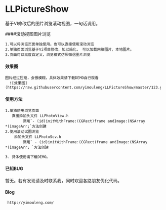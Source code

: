 # LLPictureShow
基于VI修改后的图片浏览滚动视图，一句话调用。

####滚动视图图片浏览

    1.可以将浏览页面单独使用，也可以直接使用滚动浏览
    2.单独页面浏览基于Vi项目修改，加以简化， 可以加载网络图片，本地图片。
    3.页面可以高度自定义，浏览模式仿照微信图片浏览

#### 效果图
    图片经过压缩，会很模糊，具体效果请下载DEMO自行观看
      ![效果图](https://raw.githubusercontent.com/yimouleng/LLPictureShow/master/123.gif)
      
#### 使用方法

    1.单独使用浏览页面   
       直接添加头文件 LLPhotoView.h     
            调用`- (id)initWithFrame:(CGRect)frame andImage:(NSArray *)imageArr;`方法创建
    2.使用滚动试图浏览
        添加头文件 LLPhotoScv.h
            调用` - (id)initWithFrame:(CGRect)frame andImage:(NSArray *)imageArr; `方法创建
            
    3. 具体使用请下载DEMO。
#### 已知BUG
  暂无。若有发现请及时联系我，同时欢迎各路朋友优化代码。
  
####  Blog
     http://yimouleng.com/     



